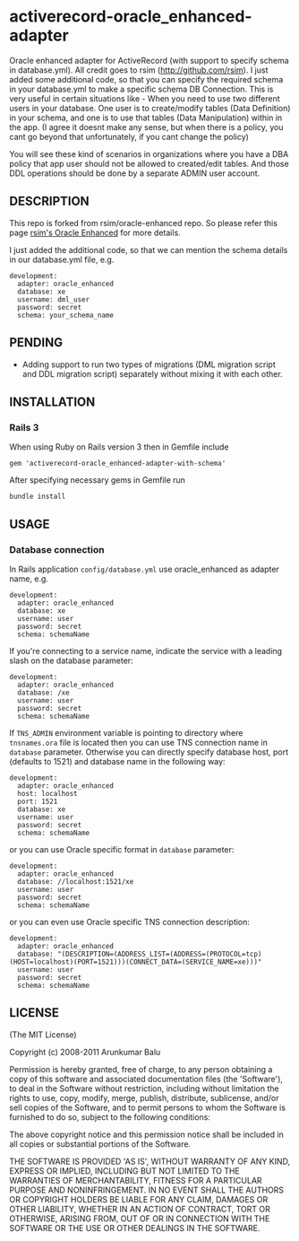 activerecord-oracle_enhanced-adapter
====================================

Oracle enhanced adapter for ActiveRecord (with support to specify schema in database.yml). All credit goes to rsim (http://github.com/rsim). I just added some additional code, so that you can specify the required schema in your database.yml to make a specific schema DB Connection. This is very useful in certain situations like - 
When you need to use two different users in your database. One user is to create/modify tables (Data Definition) in your schema, and one is to use that tables (Data Manipulation) within in the app. (I agree it doesnt make any sense, but when there is a policy, you cant go beyond that unfortunately, if you cant change the policy)

You will see these kind of scenarios in organizations where you have a DBA policy that app user should not be allowed to created/edit tables. And those DDL operations should be done by a separate ADMIN user account. 

DESCRIPTION
-----------

This repo is forked from rsim/oracle-enhanced repo. So please refer this page [rsim's Oracle Enhanced](http://www.github.com/rsim/oracle-enhanced) for more details.

I just added the additional code, so that we can mention the schema details in our database.yml file, e.g.

    development:
      adapter: oracle_enhanced
      database: xe
      username: dml_user
      password: secret
      schema: your_schema_name

PENDING
-------

  * Adding support to run two types of migrations (DML migration script and DDL migration script) separately without mixing it with each other.


INSTALLATION
------------

### Rails 3

When using Ruby on Rails version 3 then in Gemfile include

    gem 'activerecord-oracle_enhanced-adapter-with-schema'


After specifying necessary gems in Gemfile run

    bundle install


USAGE
-----

### Database connection

In Rails application `config/database.yml` use oracle_enhanced as adapter name, e.g.

    development:
      adapter: oracle_enhanced
      database: xe
      username: user
      password: secret
      schema: schemaName

If you're connecting to a service name, indicate the service with a
leading slash on the database parameter:

    development:
      adapter: oracle_enhanced
      database: /xe
      username: user
      password: secret
      schema: schemaName

If `TNS_ADMIN` environment variable is pointing to directory where `tnsnames.ora` file is located then you can use TNS connection name in `database` parameter. Otherwise you can directly specify database host, port (defaults to 1521) and database name in the following way:

    development:
      adapter: oracle_enhanced
      host: localhost
      port: 1521
      database: xe
      username: user
      password: secret
      schema: schemaName

or you can use Oracle specific format in `database` parameter:

    development:
      adapter: oracle_enhanced
      database: //localhost:1521/xe
      username: user
      password: secret
      schema: schemaName

or you can even use Oracle specific TNS connection description:

    development:
      adapter: oracle_enhanced
      database: "(DESCRIPTION=(ADDRESS_LIST=(ADDRESS=(PROTOCOL=tcp)(HOST=localhost)(PORT=1521)))(CONNECT_DATA=(SERVICE_NAME=xe)))"
      username: user
      password: secret
      schema: schemaName



LICENSE
-------

(The MIT License)

Copyright (c) 2008-2011 Arunkumar Balu

Permission is hereby granted, free of charge, to any person obtaining
a copy of this software and associated documentation files (the
'Software'), to deal in the Software without restriction, including
without limitation the rights to use, copy, modify, merge, publish,
distribute, sublicense, and/or sell copies of the Software, and to
permit persons to whom the Software is furnished to do so, subject to
the following conditions:

The above copyright notice and this permission notice shall be
included in all copies or substantial portions of the Software.

THE SOFTWARE IS PROVIDED 'AS IS', WITHOUT WARRANTY OF ANY KIND,
EXPRESS OR IMPLIED, INCLUDING BUT NOT LIMITED TO THE WARRANTIES OF
MERCHANTABILITY, FITNESS FOR A PARTICULAR PURPOSE AND NONINFRINGEMENT.
IN NO EVENT SHALL THE AUTHORS OR COPYRIGHT HOLDERS BE LIABLE FOR ANY
CLAIM, DAMAGES OR OTHER LIABILITY, WHETHER IN AN ACTION OF CONTRACT,
TORT OR OTHERWISE, ARISING FROM, OUT OF OR IN CONNECTION WITH THE
SOFTWARE OR THE USE OR OTHER DEALINGS IN THE SOFTWARE.
